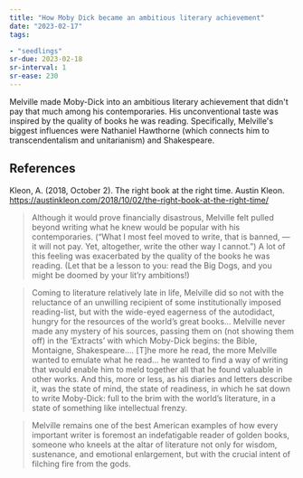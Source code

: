 ```yaml
---
title: "How Moby Dick became an ambitious literary achievement"
date: "2023-02-17"
tags:

- "seedlings"
sr-due: 2023-02-18
sr-interval: 1
sr-ease: 230
---
```


Melville made Moby-Dick into an ambitious literary achievement that didn't pay that much among his contemporaries. His unconventional taste was inspired by the quality of books he was reading. Specifically, Melville's biggest influences were Nathaniel Hawthorne (which connects him to transcendentalism and unitarianism) and Shakespeare.

## References

Kleon, A. (2018, October 2). The right book at the right time. Austin Kleon. https://austinkleon.com/2018/10/02/the-right-book-at-the-right-time/

> Although it would prove financially disastrous, Melville felt pulled beyond writing what he knew would be popular with his contemporaries. (“What I most feel moved to write, that is banned, —it will not pay. Yet, altogether, write the other way I cannot.”) A lot of this feeling was exacerbated by the quality of the books he was reading. (Let that be a lesson to you: read the Big Dogs, and you might be doomed by your lit’ry ambitions!)

> Coming to literature relatively late in life, Melville did so not with the reluctance of an unwilling recipient of some institutionally imposed reading-list, but with the wide-eyed eagerness of the autodidact, hungry for the resources of the world’s great books… Melville never made any mystery of his sources, passing them on (not showing them off) in the ‘Extracts’ with which Moby-Dick begins: the Bible, Montaigne, Shakespeare…. [T]he more he read, the more Melville wanted to emulate what he read… he wanted to find a way of writing that would enable him to meld together all that he found valuable in other works. And this, more or less, as his diaries and letters describe it, was the state of mind, the state of readiness, in which he sat down to write Moby-Dick: full to the brim with the world’s literature, in a state of something like intellectual frenzy.

> Melville remains one of the best American examples of how every important writer is foremost an indefatigable reader of golden books, someone who kneels at the altar of literature not only for wisdom, sustenance, and emotional enlargement, but with the crucial intent of filching fire from the gods.
